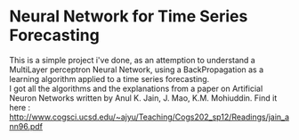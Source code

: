 Neural Network for Time Series Forecasting
===

This is a simple project i've done, as an attemption to understand a MultiLayer perceptron Neural Network, using a BackPropagation as a learning algorithm applied to a time series forecasting.  
I got all the algorithms and the explanations from a paper on Artificial Neuron Networks written  by Anul K. Jain, J. Mao, K.M. Mohiuddin. Find it here : http://www.cogsci.ucsd.edu/~ajyu/Teaching/Cogs202_sp12/Readings/jain_ann96.pdf
